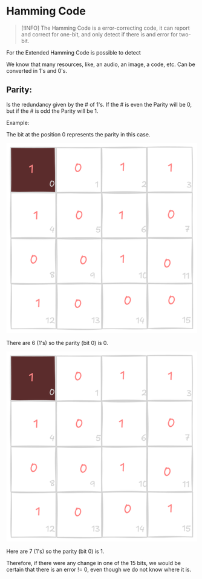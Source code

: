 # Hamming Code

> [!INFO]
> The Hamming Code is a error-correcting code, it can report and correct for
> one-bit, and only detect if there is and error for two-bit.

For the Extended Hamming Code is possible to detect

We know that many resources, like, an audio, an image, a code, etc. Can be
converted in 1's and 0's.

## Parity:

Is the redundancy given by the # of 1's. If the # is even the Parity
will be 0, but if the # is odd the Parity will be 1.

Example:

The bit at the position 0 represents the parity in this case.

![matrix1](resources/matrix1.png)

There are 6 (1's) so the parity (bit 0) is 0.

![matrix2](resources/matrix2.png)

Here are 7 (1's) so the parity (bit 0) is 1.

Therefore, if there were any change in one of the 15 bits, we would
be certain that there is an error != 0, even though we do not know where it is.
